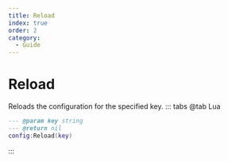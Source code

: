 ```yaml
---
title: Reload
index: true
order: 2
category:
  - Guide
---
```


# Reload
Reloads the configuration for the specified key.
::: tabs
@tab Lua
```lua
--- @param key string
--- @return nil
config:Reload(key)
```

:::